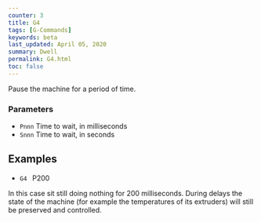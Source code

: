 ```yaml
---
counter: 3
title: G4
tags: [G-Commands] 
keywords: beta 
last_updated: April 05, 2020 
summary: Dwell 
permalink: G4.html
toc: false 
---
```



Pause the machine for a period of time.

### Parameters

* `Pnnn` Time to wait, in milliseconds
* `Snnn` Time to wait, in seconds

## Examples

* ` G4  ` P200

In this case sit still doing nothing for 200 milliseconds. During delays the state of the machine (for example the temperatures of its extruders) will still be preserved and controlled.


